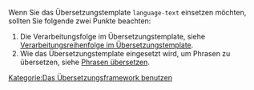 
Wenn Sie das Übersetzungstemplate `language-text` einsetzen möchten, sollten Sie folgende zwei Punkte beachten:

1.  Die Verarbeitungsfolge im Übersetzungstemplate, siehe [Verarbeitungsreihenfolge im Übersetzungstemplate](export_de/Verarbeitungsreihenfolge_im_Übersetzungstemplate.md).
2.  Wie das Übersetzungstemplate eingesetzt wird, um Phrasen zu übersetzen, siehe [Phrasen übersetzen](export_de/Phrasen_übersetzen.md).

[Kategorie:Das Übersetzungsframework benutzen](export_de/Kategorie:Das_Übersetzungsframework_benutzen.md)
